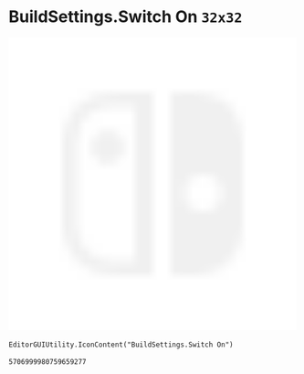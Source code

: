 # BuildSettings.Switch On `32x32`
<img src="/img/BuildSettings.Switch%20On.png" width=512 height=512>

``` CSharp
EditorGUIUtility.IconContent("BuildSettings.Switch On")
```
```
5706999980759659277
```
